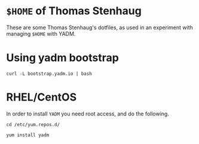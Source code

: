 # `$HOME` of Thomas Stenhaug

These are some Thomas Stenhaug's dotfiles, as used in an experiment with
managing `$HOME` with YADM.

# Using yadm bootstrap

```
curl -L bootstrap.yadm.io | bash
```


# RHEL/CentOS

In order to install `YADM` you need root access, and do the following.

```
cd /etc/yum.repos.d/

yum install yadm
```
